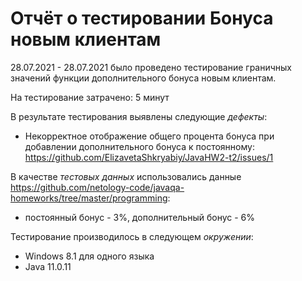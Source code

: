 # Отчёт о тестировании Бонуса новым клиентам

28.07.2021 - 28.07.2021 было проведено тестирование граничных значений функции дополнительного бонуса новым клиентам.


На тестирование затрачено: 5 минут

В результате тестирования выявлены следующие *дефекты*:

* Некорректное отображение общего процента бонуса при добавлении дополнительного бонуса к постоянному:
  https://github.com/ElizavetaShkryabiy/JavaHW2-t2/issues/1


В качестве *тестовых данных* использовались данные https://github.com/netology-code/javaqa-homeworks/tree/master/programming:

* постоянный бонус - 3%, дополнительный бонус - 6%


Тестирование производилось в следующем *окружении*:

* Windows 8.1 для одного языка
* Java 11.0.11
